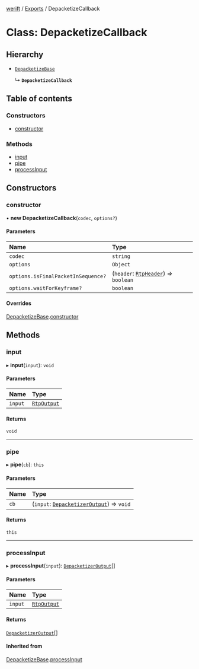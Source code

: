 [werift](../README.md) / [Exports](../modules.md) / DepacketizeCallback

# Class: DepacketizeCallback

## Hierarchy

- [`DepacketizeBase`](DepacketizeBase.md)

  ↳ **`DepacketizeCallback`**

## Table of contents

### Constructors

- [constructor](DepacketizeCallback.md#constructor)

### Methods

- [input](DepacketizeCallback.md#input)
- [pipe](DepacketizeCallback.md#pipe)
- [processInput](DepacketizeCallback.md#processinput)

## Constructors

### constructor

• **new DepacketizeCallback**(`codec`, `options?`)

#### Parameters

| Name | Type |
| :------ | :------ |
| `codec` | `string` |
| `options` | `Object` |
| `options.isFinalPacketInSequence?` | (`header`: [`RtpHeader`](RtpHeader.md)) => `boolean` |
| `options.waitForKeyframe?` | `boolean` |

#### Overrides

[DepacketizeBase](DepacketizeBase.md).[constructor](DepacketizeBase.md#constructor)

## Methods

### input

▸ **input**(`input`): `void`

#### Parameters

| Name | Type |
| :------ | :------ |
| `input` | [`RtpOutput`](../interfaces/RtpOutput.md) |

#### Returns

`void`

___

### pipe

▸ **pipe**(`cb`): `this`

#### Parameters

| Name | Type |
| :------ | :------ |
| `cb` | (`input`: [`DepacketizerOutput`](../interfaces/DepacketizerOutput.md)) => `void` |

#### Returns

`this`

___

### processInput

▸ **processInput**(`input`): [`DepacketizerOutput`](../interfaces/DepacketizerOutput.md)[]

#### Parameters

| Name | Type |
| :------ | :------ |
| `input` | [`RtpOutput`](../interfaces/RtpOutput.md) |

#### Returns

[`DepacketizerOutput`](../interfaces/DepacketizerOutput.md)[]

#### Inherited from

[DepacketizeBase](DepacketizeBase.md).[processInput](DepacketizeBase.md#processinput)
